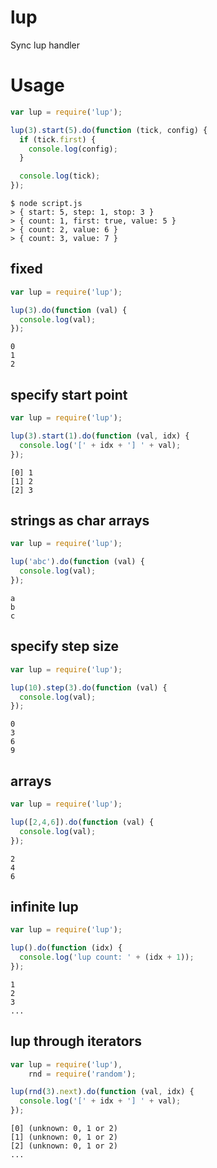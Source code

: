 # lup

Sync lup handler

# Usage

```js
var lup = require('lup');

lup(3).start(5).do(function (tick, config) {
  if (tick.first) {
    console.log(config);
  }

  console.log(tick);
});
```

    $ node script.js
    > { start: 5, step: 1, stop: 3 }
    > { count: 1, first: true, value: 5 }
    > { count: 2, value: 6 }
    > { count: 3, value: 7 }

## fixed

```js
var lup = require('lup');

lup(3).do(function (val) {
  console.log(val);
});
```

    0
    1
    2

## specify start point

```js
var lup = require('lup');

lup(3).start(1).do(function (val, idx) {
  console.log('[' + idx + '] ' + val);
});
```

    [0] 1
    [1] 2
    [2] 3

## strings as char arrays

```js
var lup = require('lup');

lup('abc').do(function (val) {
  console.log(val);
});
```

    a
    b
    c

## specify step size

```js
var lup = require('lup');

lup(10).step(3).do(function (val) {
  console.log(val);
});
```

    0
    3
    6
    9

## arrays

```js
var lup = require('lup');

lup([2,4,6]).do(function (val) {
  console.log(val);
});
```

    2
    4
    6

## infinite lup

```js
var lup = require('lup');

lup().do(function (idx) {
  console.log('lup count: ' + (idx + 1));
});
```

    1
    2
    3
    ...

## lup through iterators

```js
var lup = require('lup'),
    rnd = require('random');

lup(rnd(3).next).do(function (val, idx) {
  console.log('[' + idx + '] ' + val);
});
```

    [0] (unknown: 0, 1 or 2)
    [1] (unknown: 0, 1 or 2)
    [2] (unknown: 0, 1 or 2)
    ...


